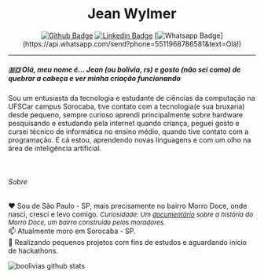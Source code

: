 <center>

# Jean Wylmer

[![Github Badge](https://img.shields.io/badge/-Github-black?style=for-the-badge&logo=Github&logoColor=white&link=https:github.com/boolivias)](https://github.com/boolivias) [![Linkedin Badge](https://img.shields.io/badge/-Linkedin-blue?style=for-the-badge&logo=Linkedin&logoColor=white&link=https://www.linkedin.com/in/jean-wylmer/)](https://www.linkedin.com/in/jean-wylmer/) [![Whatsapp Badge](https://img.shields.io/badge/-Whatsapp-4CA143?style=for-the-badge&labelColor=4CA143&logo=whatsapp&logoColor=white&link=https://api.whatsapp.com/send?phone=5511968786581&text=Olá!)](https://api.whatsapp.com/send?phone=5511968786581&text=Olá!)

</center>

---

##### 🇧🇴 Olá, meu nome é... Jean (ou bolivia, rs) e gosto (não sei como) de quebrar a cabeça e ver minha criação funcionando
Sou um entusiasta da tecnologia e estudante de ciências da computação na UFSCar campus Sorocaba, tive contato com a tecnologia(e sua bruxaria) desde pequeno, sempre curioso aprendi principalmente sobre hardware pesquisando e estudando pela internet quando criança, peguei gosto e cursei técnico de informática no ensino médio, quando tive contato com a programação. E cá estou, aprendendo novas linguagens e com um olho na área de inteligência artificial.

</br>

###### Sobre
❤️ Sou de São Paulo - SP, mais precisamente no bairro Morro Doce, onde nasci, cresci e levo comigo.
<font size="2">*Curiosidade: Um [documentário](https://www.youtube.com/watch?v=wpoFE4GJhhY) sobre a história do Morro Doce, um bairro construido pelos moradores.*</font></br>
📫 Atualmente moro em Sorocaba - SP.</br>
💼 Realizando pequenos projetos com fins de estudos e aguardando início de hackathons.</br>

![boolivias github stats](https://github-readme-stats.vercel.app/api/top-langs/?username=boolivias)

<!--
**boolivias/boolivias** is a ✨ _special_ ✨ repository because its `README.md` (this file) appears on your GitHub profile.

Here are some ideas to get you started:

- 🔭 I’m currently working on ...
- 🌱 I’m currently learning ...
- 👯 I’m looking to collaborate on ...
- 🤔 I’m looking for help with ...
- 💬 Ask me about ...
- 📫 How to reach me: ...
- 😄 Pronouns: ...
- ⚡ Fun fact: ...
-->
